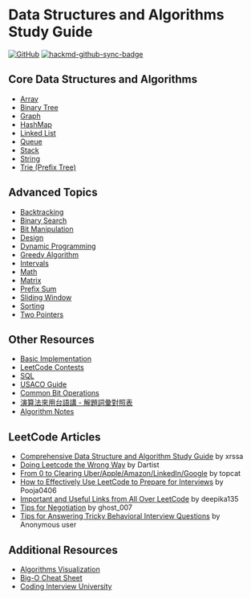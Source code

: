 Data Structures and Algorithms Study Guide
==========================================

[![GitHub](https://img.shields.io/badge/GitHub-black?logo=github)](https://github.com/siansiansu/algorithms) [![hackmd-github-sync-badge](https://hackmd.io/6QUr70BVQBSFIv3xs4zjsQ/badge)](https://hackmd.io/6QUr70BVQBSFIv3xs4zjsQ)

Core Data Structures and Algorithms
-----------------------------------

-   [Array](https://hackmd.io/@siansiansu/HkZhjlPVA)
-   [Binary Tree](https://hackmd.io/@siansiansu/SkgL1WDER)
-   [Graph](https://hackmd.io/@siansiansu/rJNP-WvVC)
-   [HashMap](https://hackmd.io/@siansiansu/HyAc_-wEA)
-   [Linked List](https://hackmd.io/@siansiansu/H1K60lvNC)
-   [Queue](https://hackmd.io/@siansiansu/BygLsMbPEC)
-   [Stack](https://hackmd.io/@siansiansu/HkOu2lPEC)
-   [String](https://hackmd.io/@siansiansu/HkRmnewNR)
-   [Trie (Prefix Tree)](https://hackmd.io/@siansiansu/B1qHrIPdR)

Advanced Topics
---------------

-   [Backtracking](https://hackmd.io/@siansiansu/ry9_aOkHR)
-   [Binary Search](https://hackmd.io/@siansiansu/rkTRebPVC)
-   [Bit Manipulation](https://hackmd.io/@siansiansu/BytEP-PVR)
-   [Design](https://hackmd.io/@siansiansu/BJ49PXOOA)
-   [Dynamic Programming](https://hackmd.io/@siansiansu/r1h46gwER)
-   [Greedy Algorithm](https://hackmd.io/@siansiansu/H1hSEbwN0)
-   [Intervals](https://hackmd.io/@siansiansu/ByBMN-wVA)
-   [Math](https://hackmd.io/@siansiansu/SJIiYWDNR)
-   [Matrix](https://hackmd.io/@siansiansu/HyMKqKXSR)
-   [Prefix Sum](https://hackmd.io/@siansiansu/HJqYlr-HC)
-   [Sliding Window](https://hackmd.io/@siansiansu/rkORjyXB0)
-   [Sorting](https://hackmd.io/@siansiansu/B1iGru1tC)
-   [Two Pointers](https://hackmd.io/@siansiansu/SJLEQ3eBA)

Other Resources
---------------

-   [Basic Implementation](https://hackmd.io/@siansiansu/rknleZD4R)
-   [LeetCode Contests](https://hackmd.io/@siansiansu/BJd6MEd_0)
-   [SQL](https://hackmd.io/@siansiansu/ByJrrvh7A)
-   [USACO Guide](https://usaco.guide/)
-   [Common Bit Operations](https://hackmd.io/@siansiansu/SJgArcrE0)
-   [演算法來用台語講 - 解題詞彙對照表](https://hackmd.io/@siansiansu/S1_QERVdR)
-   [Algorithm Notes](https://web.ntnu.edu.tw/~algo/)

LeetCode Articles
-----------------

-   [Comprehensive Data Structure and Algorithm Study Guide](https://leetcode.com/discuss/general-discussion/494279/comprehensive-data-structure-and-algorithm-study-guide) by xrssa
-   [Doing Leetcode the Wrong Way](https://leetcode.com/discuss/general-discussion/5031884/Doing-Leetcode-the-wrong-way.) by Dartist
-   [From 0 to Clearing Uber/Apple/Amazon/LinkedIn/Google](https://leetcode.com/discuss/career/216554/From-0-to-clearing-UberAppleAmazonLinkedInGoogle) by topcat
-   [How to Effectively Use LeetCode to Prepare for Interviews](https://leetcode.com/discuss/career/449135/How-to-effectively-use-LeetCode-to-prepare-for-interviews!!) by Pooja0406
-   [Important and Useful Links from All Over LeetCode](https://leetcode.com/discuss/general-discussion/665604/Important-and-Useful-links-from-all-over-the-LeetCode) by deepika135
-   [Tips for Negotiation](https://leetcode.com/discuss/compensation/1767395/Tips-for-Negotiation) by ghost_007
-   [Tips for Answering Tricky Behavioral Interview Questions](https://leetcode.com/discuss/interview-experience/1532708/tips-for-answering-few-tricky-behavioural-interview-questions) by Anonymous user

Additional Resources
--------------------

-   [Algorithms Visualization](https://visualgo.net/en)
-   [Big-O Cheat Sheet](https://www.bigocheatsheet.com/)
-   [Coding Interview University](https://github.com/jwasham/coding-interview-university)
